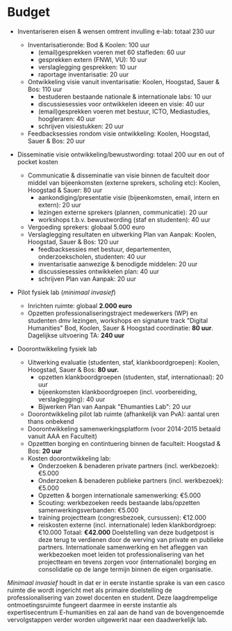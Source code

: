 # Budget

+ Inventariseren eisen & wensen omtrent invulling e-lab: totaal 230 uur
	+ Inventarisatieronde: Bod & Koolen: 100 uur
	    + (email)gesprekken voeren met 60 stafleden: 60 uur
		+ gesprekken extern (FNWI, VU): 10 uur 
		+ verslaglegging gesprekken: 10 uur
		+ raportage inventarisatie: 20 uur
	+ Ontwikkeling visie vanuit inventarisatie: Koolen, Hoogstad, Sauer & Bos: 110 uur
		+ bestuderen bestaande nationale & internationale labs: 10 uur
        + discussiesessies voor ontwikkelen ideeen en visie: 40 uur
		+ (email)gesprekken voeren met bestuur, ICTO, Mediastudies, hoogleraren: 40 uur
	    + schrijven visiestukken: 20 uur
	+ Feedbacksessies rondom visie ontwikkeling: Koolen, Hoogstad, Sauer & Bos: 20 uur
	
+ Disseminatie visie ontwikkeling/bewustwording: totaal 200 uur en out of pocket kosten
	+ Communicatie & disseminatie van visie binnen de faculteit door middel van bijeenkomsten (externe sprekers, scholing etc): Koolen, Hoogstad & Sauer: 80 uur
		+ aankondiging/presentatie visie (bijeenkomsten, email, intern en extern): 20 uur
		+ lezingen externe sprekers (plannen, communicatie): 20 uur
		+ workshops t.b.v. bewustwording (staf en studenten): 40 uur
	+ Vergoeding sprekers: globaal 5.000 euro
	+ Verslaglegging resultaten en uitwerking Plan van Aanpak: Koolen, Hoogstad, Sauer & Bos: 120 uur
		+ feedbacksessies met bestuur, departementen, onderzoekscholen, studenten: 40 uur
		+ inventarisatie aanwezige & benodigde middelen: 20 uur
	    + discussiesessies ontwikkelen plan: 40 uur
		+ schrijven Plan van Aanpak: 20 uur

+ Pilot fysiek lab (*minimaal invasief*)
	+ Inrichten ruimte: globaal **2.000 euro**
	+ Opzetten professionaliseringstraject medewerkers (WP) en studenten dmv lezingen, workshops en signature track "Digital Humanities" Bod, Koolen, Sauer & Hoogstad coordinatie: **80 uur**. Dagelijkse uitvoering TA: **240 uur**
  
+ Doorontwikkeling fysiek lab
	+ Uitwerking evaluatie (studenten, staf, klankboordgroepen): Koolen, Hoogstad, Sauer & Bos: **80 uur.**
		+ opzetten klankboordgroepen (studenten, staf, internationaal): 20 uur
		+ bijeenkomsten klankboordgroepen (incl. voorbereiding, verslaglegging): 40 uur
		+ Bijwerken Plan van Aanpak "Ehumanties Lab": 20 uur 
	+ Doorontwikkeling pilot lab ruimte (afhankelijk van PvA): aantal uren thans onbekend
	+ Doorontwikkeling samenwerkingsplatform (voor 2014-2015 betaald vanuit AAA en Faculteit)
	+ Opzettten borging en contintuering binnen de faculteit: Hoogstad & Bos: **20 uur**
	+ Kosten doorontwikkeling lab:
		+ Onderzoeken & benaderen private partners (incl. werkbezoek): €5.000
		+ Onderzoeken & benaderen publieke partners (incl. werkbezoek): €5.000
		+ Opzetten & borgen internationale samenwerking: €5.000
		+ Scouting: werkbezoeken reeds bestaande labs/opzetten samenwerkingsverbanden: €5.000
		+ training projectteam (congresbezoek, cursussen): €12.000
		+ reiskosten externe (incl. internationale) leden klankbordgroep: €10.000
		Totaal: **€42.000**
		Doelstelling van deze budgetpost is deze terug te verdienen door de werving van private en publieke partners. Internationale samenwerking en het afleggen van werkbezoeken moet leiden tot professionalisering van het projectteam en tevens zorgen voor (internationale) borging en consolidatie op de lange termijn binnen de eigen organisatie.

*Minimaal invasief* houdt in dat er in eerste instantie sprake is van een casco ruimte die wordt ingericht met als primaire doelstelling de professionalisering van zowel docenten en student. Deze laagdrempelige ontmoetingsruimte fungeert daarmee in eerste instantie als expertisecentrum E-humanities en zal aan de hand van de bovengenoemde vervolgstappen verder worden uitgewerkt naar een daadwerkelijk lab. 


